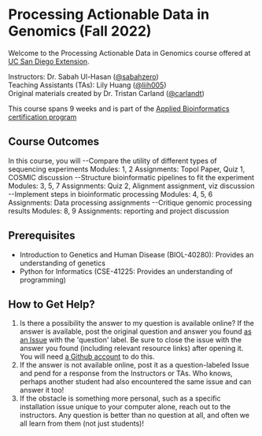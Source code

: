 # Processing Actionable Data in Genomics (Fall 2022)
Welcome to the Processing Actionable Data in Genomics course offered at [UC San Diego Extension](https://tinyurl.com/y64fxs46). </br>

Instructors: Dr. Sabah Ul-Hasan ([@sabahzero](https://github.com/sabahzero))  </br> 
Teaching Assistants (TAs): Lily Huang ([@liih005](https://github.com/liih005))  </br>
Original materials created by Dr. Tristan Carland ([@carlandt](https://github.com/carlandt)) </br> 

This course spans 9 weeks and is part of the [Applied Bioinformatics certification program](https://extendedstudies.ucsd.edu/courses-and-programs/applied-bioinformatics) <br>

## Course Outcomes
In this course, you will 
--Compare the utility of different types of sequencing experiments
Modules: 1, 2
Assignments: Topol Paper, Quiz 1, COSMIC discussion
--Structure bioinformatic pipelines to fit the experiment
Modules: 3, 5, 7
Assignments: Quiz 2, Alignment assignment, viz discussion
--Implement steps in bioinformatic processing
Modules: 4, 5, 6
Assignments: Data processing assignments
--Critique genomic processing results
Modules: 8, 9
Assignments: reporting and project discussion

## Prerequisites
* Introduction to Genetics and Human Disease (BIOL-40280): Provides an understanding of genetics
* Python for Informatics (CSE-41225: Provides an understanding of programming)


## How to Get Help? 
1. Is there a possibility the answer to my question is available online?
If the answer is available, post the original question and answer you found [as an Issue](https://github.com/sabahzero/UCSD-PADG/labels) with the 'question' label. Be sure to close the issue with the answer you found (including relevant resource links) after opening it. You will need [a Github account](https://www.youtube.com/watch?v=f_XsJIHSLRg) to do this.
2. If the answer is not available online, post it as a question-labeled Issue and pend for a response from the Instructors or TAs. Who knows, perhaps another student had also encountered the same issue and can answer it too!
3. If the obstacle is something more personal, such as a specific installation issue unique to your computer alone, reach out to the instructors. Any question is better than no question at all, and often we all learn from them (not just students)!
